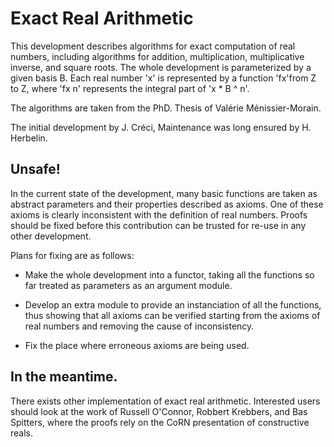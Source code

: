 # Exact Real Arithmetic

This development describes algorithms for exact computation of real numbers,
including algorithms for addition, multiplication, multiplicative inverse,
and square roots.  The whole development is parameterized by a given basis B.
Each real number 'x' is represented by a function 'fx'from Z to Z, where
'fx n' represents the integral part of 'x * B ^ n'.

The algorithms are taken from the PhD. Thesis of Valérie Ménissier-Morain.

The initial development by J. Créci, Maintenance was long ensured by H.
Herbelin.

## Unsafe!

In the current state of the development, many basic functions are taken as
abstract parameters and their properties described as axioms.  One of these
axioms is clearly inconsistent with the definition of real numbers.  Proofs
should be fixed before this contribution can be trusted for re-use in any
other development.

Plans for fixing are as follows:

 - Make the whole development into a functor, taking all the functions so far
 treated as parameters as an argument module.

 - Develop an extra module to provide an instanciation of all the functions,
   thus showing that all axioms can be verified starting from the axioms of
   real numbers and removing the cause of inconsistency.

 - Fix the place where erroneous axioms are being used.

## In the meantime.

There exists other implementation of exact real arithmetic.  Interested users
should look at the work of Russell O'Connor, Robbert Krebbers, and
Bas Spitters, where the proofs rely on the CoRN presentation of constructive
reals.